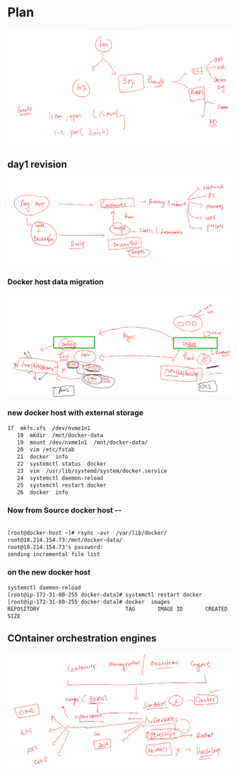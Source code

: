 # Plan 

<img src="plan.png">

## day1 revision 

<img src="rev.png">

### Docker host data migration 

<img src="migration.png">

### new docker host with external storage 

```
17  mkfs.xfs  /dev/nvme1n1 
   18  mkdir  /mnt/docker-data
   19  mount /dev/nvme1n1  /mnt/docker-data/
   20  vim /etc/fstab 
   21  docker  info 
   22  systemctl status  docker  
   23  vim  /usr/lib/systemd/system/docker.service
   24  systemctl daemon-reload 
   25  systemctl restart docker
   26  docker  info 

```

### Now from Source docker host --

```
 
[root@docker-host ~]# rsync -avr  /var/lib/docker/  root@18.214.154.73:/mnt/docker-data/  
root@18.214.154.73's password: 
sending incremental file list
```
### on the new docker host 

```
systemctl daemon-reload 
[root@ip-172-31-80-255 docker-data]# systemctl restart docker 
[root@ip-172-31-80-255 docker-data]# docker  images
REPOSITORY                           TAG       IMAGE ID       CREATED         SIZE

```

## COntainer orchestration engines 

<img src="orch.png">




